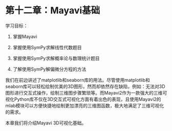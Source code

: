 # 第十二章：Mayavi基础


学习目标：

1.  掌握Mayavi

2.  掌握使用SymPy求解线性代数题目

3.  掌握使用SymPy求解概率论与数理统计题目

4.  了解使用SymPy解偏微分方程的方法

我们在前边讲述了matplotlib和seaborn库的用法。尽管使用matplotlib和seaborn库可以轻松绘制优美的3D图形，然而却依然存在缺陷，例如：无法对3D图形进行交互式操作，绘制三维图步骤繁琐等。而Mayavi2作为一款强大的三维可视化Python库不仅在3D交互式可视化方面有着出色的表现，且使用Mayavi2的mlab模块可以方便快捷地绘制更加漂亮的三维图函数，极大地满足了三维可视化的需求。

本章我们将介绍Mayavi 3D可视化基础。